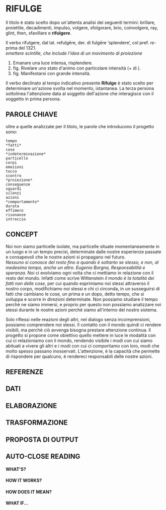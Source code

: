 # RIFULGE
Il titolo è stato scelto dopo un'attenta analisi dei seguenti termini: brillare, proiettile, decadimenti, impulso, volgere, sfolgorare, brio, coinvolgere, ray, glint, then, sfavillare e **rifulgere**.<br>

Il verbo rifulgere, dal lat. refulgēre, der. di fulgēre ‘splendere’, col pref. *re-* prima del 1321.<br>
*emettere scintille, che include l'idea di un movimento di proiezione*<br>

1. Emanare una luce intensa, risplendere.<br>
2. fig. Rivelare uno stato d'animo con particolare intensità (+ di ).<br>
3. fig. Manifestarsi con grande intensità.<br>

Il verbo declinato al tempo indicativo presente **Rifulge** è stato scelto per determinare un'azione svolta nel momento, istantanea.
La terza persona sottolinea l'attenzione data al soggetto dell'azione che interagisce con il soggetto in prima persona.

## PAROLE CHIAVE
oltre a quelle analizzate per il titolo, le parole che introducono il progetto sono:
```
tempo
*fatti*
cose
*indeterminazione*
particelle
corpi
emozioni
tocco
scontro
*proiezione*
conseguenze
sguardi
silenzi
azioni
*comportamento*
durata
effimero
risonanze
intreccio
```

## CONCEPT
Noi non siamo particelle isolate, ma particelle situate momentaneamente in un luogo e in un tempo precisi, determinate dalle nostre esperienze passate e consapevoli che le nostre azioni si propagano nel futuro. <br>
*Nessuno si conosce del resto fino a quando è soltanto se stesso, e non, al medesimo tempo, anche un altro. Eugenio Borgna, Responsabilità e speranza.* Noi ci evolviamo ogni volta che ci mettiamo in relazione con il resto del mondo. Infatti come scrive Wittenstein *il mondo è la totalità dei fatti non delle cose*, per cui quando esprimiamo noi stessi attraverso il nostro corpo, modifichiamo noi stessi e chi ci circonda, in un susseguirsi di fatti che cambiano le cose, un prima e un dopo, detto tempo, che si sviluppa e scorre in direzioni determinate. 
Non possiamo studiare il tempo perchè ne siamo immersi, e proprio per questo non possiamo analizzare noi stessi durante le nostre azioni perchè siamo all'interno del nostro sistema. 

Solo riflessi nelle reazioni degli altri, nel dialogo senza incomprensioni, possiamo comprendere noi stessi.
Il contatto con il mondo quindi ci rendere visibili, ma perchè ciò avvenga bisogna prestare attenzione continua.
Il progetto si propone come obiettivo quello mettere in luce le modalità con cui ci relazioniamo con il mondo, rendendo visibile i modi con cui siamo abituati a vivere gli altri e i modi con cui ci comportiamo con loro, modi che molto spesso passano inosservati. 
L'attenzione, è la capacità che permette di rispondere per qualcuno, è rendereci responsabili delle nostre azioni. 




## REFERENZE
## DATI
## ELABORAZIONE
## TRASFORMAZIONE
## PROPOSTA DI OUTPUT
## AUTO-CLOSE READING
#### WHAT'S?
#### HOW IT WORKS?
#### HOW DOES IT MEAN? 
#### WHAT IF...

